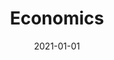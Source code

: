 ---
title: Economics
description: Brief description of this section
cover: economics.jpg
date: 2021-01-01
---